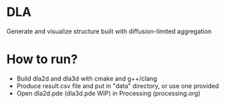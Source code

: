 # DLA
Generate and visualize structure built with diffusion-limited aggregation

# How to run?

* Build dla2d and dla3d with cmake and g++/clang
* Produce result.csv file and put in "data" directory, or use one provided
* Open dla2d.pde (dla3d.pde WIP) in Processing (processing.org)

